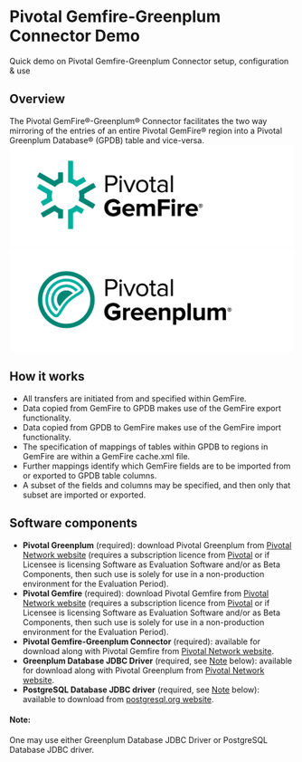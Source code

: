 # Pivotal Gemfire-Greenplum Connector Demo
Quick demo on Pivotal Gemfire-Greenplum Connector setup, configuration & use

## Overview
The Pivotal GemFire®-Greenplum® Connector facilitates the two way mirroring of the entries of an entire Pivotal GemFire® region into a Pivotal Greenplum Database® (GPDB) table and vice-versa.
![Pivotal Gemfire](https://github.com/cantzakas/ggc_quick_demo/blob/master/img/Pivotal-Gemfire-Logo-FullColor.png)
![Pivotal Greenplum](https://github.com/cantzakas/ggc_quick_demo/blob/master/img/Pivotal-Greenplum-Logo-FullColor.png)

## How it works
- All transfers are initiated from and specified within GemFire.
- Data copied from GemFire to GPDB makes use of the GemFire export functionality. 
- Data copied from GPDB to GemFire makes use of the GemFire import functionality. 
- The specification of mappings of tables within GPDB to regions in GemFire are within a GemFire cache.xml file. 
- Further mappings identify which GemFire fields are to be imported from or exported to GPDB table columns. 
- A subset of the fields and columns may be specified, and then only that subset are imported or exported.

## Software components
- **Pivotal Greenplum** (required): download Pivotal Greenplum from [Pivotal Network website](https://network.pivotal.io/products/pivotal-gpdb) (requires a subscription licence from [Pivotal](http://pivotal.io) or if Licensee is licensing Software as Evaluation Software and/or as Beta Components, then such use is solely for use in a non-production environment for the Evaluation Period).
- **Pivotal Gemfire** (required): download Pivotal Gemfire from [Pivotal Network website](https://network.pivotal.io/products/pivotal-gemfire) (requires a subscription licence from [Pivotal](http://pivotal.io) or if Licensee is licensing Software as Evaluation Software and/or as Beta Components, then such use is solely for use in a non-production environment for the Evaluation Period).
- **Pivotal Gemfire-Greenplum Connector** (required): available for download along with Pivotal Gemfire from [Pivotal Network website](https://network.pivotal.io/products/pivotal-gemfire).
- **Greenplum Database JDBC Driver** (required, see [Note](https://github.com/cantzakas/ggc_quick_demo/blob/master/README.md#note) below): available for download along with Pivotal Greenplum from [Pivotal Network website](https://network.pivotal.io/products/pivotal-gpdb).
- **PostgreSQL Database JDBC driver** (required, see [Note](https://github.com/cantzakas/ggc_quick_demo/blob/master/README.md#note) below): available to download from [postgresql.org website](https://jdbc.postgresql.org/download.html).

#### Note: 
One may use either Greenplum Database JDBC Driver or PostgreSQL Database JDBC driver.
